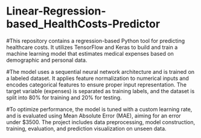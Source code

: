 # Linear-Regression-based_HealthCosts-Predictor
#This repository contains a regression-based Python tool for predicting healthcare costs. It utilizes TensorFlow and Keras to build and train a machine learning model that estimates medical expenses based on demographic and personal data.

#The model uses a sequential neural network architecture and is trained on a labeled dataset. It applies feature normalization to numerical inputs and encodes categorical features to ensure proper input representation. The target variable (expenses) is separated as training labels, and the dataset is split into 80% for training and 20% for testing.

#To optimize performance, the model is tuned with a custom learning rate, and is evaluated using Mean Absolute Error (MAE), aiming for an error under $3500. The project includes data preprocessing, model construction, training, evaluation, and prediction visualization on unseen data.
